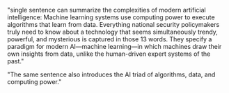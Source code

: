 "single sentence can summarize the complexities of modern artificial intelligence: Machine learning systems use computing power to execute algorithms that learn from data. Everything national security policymakers truly need to know about a technology that seems simultaneously trendy, powerful, and mysterious is captured in those 13 words. They specify a paradigm for modern AI—machine learning—in which machines draw their own insights from data, unlike the human-driven expert systems of the past."

"The same sentence also introduces the AI triad of algorithms, data, and computing power."